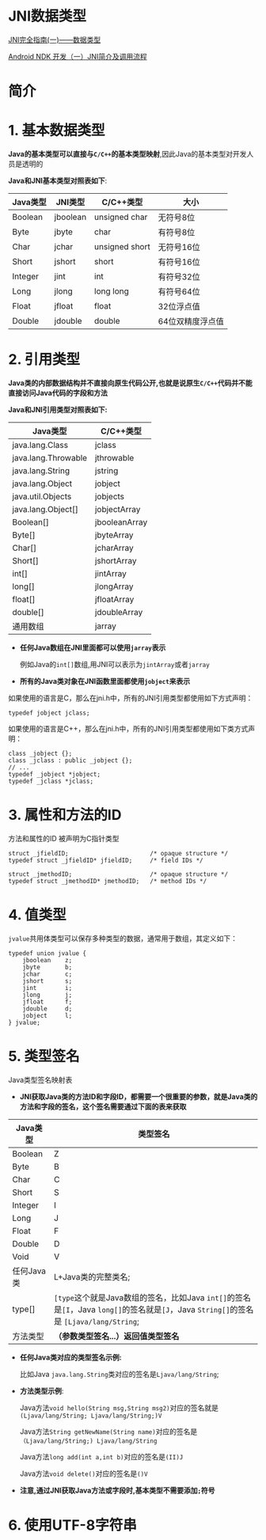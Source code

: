 # JNI数据类型

[JNI完全指南(一)——数据类型](https://www.zybuluo.com/cxm-2016/note/563686)

[Android NDK 开发（一）JNI简介及调用流程](https://blog.csdn.net/u011974987/article/details/52602913)

# 简介

# 1. 基本数据类型

**Java的基本类型可以直接与`C/C++`的基本类型映射**,因此Java的基本类型对开发人员是透明的

**Java和JNI基本类型对照表如下**:

Java类型|JNI类型|C/C++类型|大小
---|---|---|---
Boolean|jboolean|unsigned char|无符号8位
Byte|jbyte|char|有符号8位
Char|jchar|unsigned short|无符号16位
Short|jshort|short|有符号16位
Integer|jint|int|有符号32位
Long|jlong|long long|有符号64位
Float|jfloat|float|32位浮点值
Double|jdouble|double|64位双精度浮点值



# 2. 引用类型

**Java类的内部数据结构并不直接向原生代码公开,也就是说原生`C/C++`代码并不能直接访问Java代码的字段和方法**

**Java和JNI引用类型对照表如下:**

Java类型|C/C++类型
---|---
java.lang.Class|jclass
java.lang.Throwable|jthrowable
java.lang.String|jstring
java.lang.Object|jobject
java.util.Objects|jobjects
java.lang.Object[]|jobjectArray
Boolean[]|jbooleanArray
Byte[]|jbyteArray
Char[]|jcharArray
Short[]|jshortArray
int[]|jintArray
long[]|jlongArray
float[]|jfloatArray
double[]|jdoubleArray
通用数组|jarray

- **任何Java数组在JNI里面都可以使用`jarray`表示**

	例如Java的`int[]`数组,用JNI可以表示为`jintArray`或者`jarray`

- **所有的Java类对象在JNI函数里面都使用`jobject`来表示**



如果使用的语言是C，那么在jni.h中，所有的JNI引用类型都使用如下方式声明：

	typedef jobject jclass;

如果使用的语言是C++，那么在jni.h中，所有的JNI引用类型都使用如下类方式声明：

	class _jobject {};
	class _jclass : public _jobject {};
	// ...
	typedef _jobject *jobject;
	typedef _jclass *jclass;


# 3. 属性和方法的ID

方法和属性的ID 被声明为C指针类型


	struct _jfieldID;                       /* opaque structure */
	typedef struct _jfieldID* jfieldID;     /* field IDs */
	
	struct _jmethodID;                      /* opaque structure */
	typedef struct _jmethodID* jmethodID;   /* method IDs */


# 4. 值类型

`jvalue`共用体类型可以保存多种类型的数据，通常用于数组，其定义如下：

	typedef union jvalue {
	    jboolean    z;
	    jbyte       b;
	    jchar       c;
	    jshort      s;
	    jint        i;
	    jlong       j;
	    jfloat      f;
	    jdouble     d;
	    jobject     l;
	} jvalue;


# 5. 类型签名

Java类型签名映射表

- **JNI获取Java类的方法ID和字段ID，都需要一个很重要的参数，就是Java类的方法和字段的签名，这个签名需要通过下面的表来获取**

Java类型|类型签名
---|---
Boolean|Z
Byte|B
Char|C
Short|S
Integer|I
Long|J
Float|F
Double|D
Void|V
任何Java类|L+Java类的完整类名;
type[]| `[type`这个就是Java数组的签名，比如Java `int[]`的签名是`[I`，Java `long[]`的签名就是`[J`，Java `String[]`的签名是 `[Ljava/lang/String`;
方法类型|**（参数类型签名...）返回值类型签名** 

- **任何Java类对应的类型签名示例:**

	比如Java `java.lang.String`类对应的签名是`Ljava/lang/String`;


- **方法类型示例**:

	Java方法`void hello(String msg,String msg2)`对应的签名就是`(Ljava/lang/String; Ljava/lang/String;)V` 

	Java方法`String getNewName(String name)`对应的签名是`（Ljava/lang/String;) Ljava/lang/String` 

	Java方法`long add(int a,int b)`对应的签名是`(II)J`

	Java方法`void delete()`对应的签名是`()V`

- **注意,通过JNI获取Java方法或字段时,基本类型不需要添加`;`符号**


# 6. 使用UTF-8字符串

